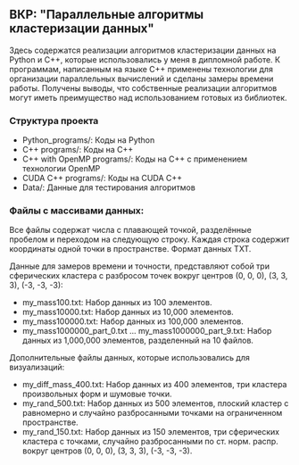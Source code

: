 ## ВКР: "Параллельные алгоритмы кластеризации данных"

Здесь содержатся реализации алгоритмов кластеризации данных на Python и C++, которые использовались у меня в дипломной работе.
К программам, написанным на языке C++ применены технологии для организации параллельных вычислений и сделаны замеры времени работы.
Получены выводы, что собственные реализации алгоритмов могут иметь преимущество над использованием готовых из библиотек.

### Структура проекта

- Python_programs/: Коды на Python
- C++ programs/: Коды на C++
- C++ with OpenMP programs/: Коды на C++ с применением технологии OpenMP
- CUDA C++ programs/: Коды на CUDA C++
- Data/: Данные для тестирования алгоритмов


### Файлы с массивами данных:

Все файлы содержат числа с плавающей точкой, разделённые пробелом и переходом на следующую строку.
Каждая строка содержит координаты одной точки в пространстве. Формат данных TXT.

Данные для замеров времени и точности, представляют собой три сферических кластера с разбросом точек вокруг центров (0, 0, 0), (3, 3, 3), (-3, -3, -3):

- my_mass100.txt: Набор данных из 100 элементов.
- my_mass10000.txt: Набор данных из 10,000 элементов.
- my_mass100000.txt: Набор данных из 100,000 элементов.
- my_mass1000000_part_0.txt ... my_mass1000000_part_9.txt: Набор данных из 1,000,000 элементов, разделенный на 10 файлов.


Дополнительные файлы данных, которые использовались для визуализаций:

- my_diff_mass_400.txt: Набор данных из 400 элементов, три кластера произвольных форм и шумовые точки.
- my_rand_500.txt: Набор данных из 500 элементов, плоский кластер с равномерно и случайно разбросанными точками на ограниченном пространстве.
- my_rand_150.txt: Набор данных из 150 элементов, три сферических кластера с точками, случайно разбросанными по ст. норм. распр. вокруг центров (0, 0, 0), (3, 3, 3), (-3, -3, -3).
